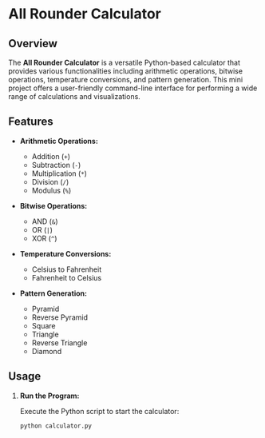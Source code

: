 # All Rounder Calculator

## Overview

The **All Rounder Calculator** is a versatile Python-based calculator that provides various functionalities including arithmetic operations, bitwise operations, temperature conversions, and pattern generation. This mini project offers a user-friendly command-line interface for performing a wide range of calculations and visualizations.

## Features

- **Arithmetic Operations:**
  - Addition (`+`)
  - Subtraction (`-`)
  - Multiplication (`*`)
  - Division (`/`)
  - Modulus (`%`)

- **Bitwise Operations:**
  - AND (`&`)
  - OR (`|`)
  - XOR (`^`)

- **Temperature Conversions:**
  - Celsius to Fahrenheit
  - Fahrenheit to Celsius

- **Pattern Generation:**
  - Pyramid
  - Reverse Pyramid
  - Square
  - Triangle
  - Reverse Triangle
  - Diamond

## Usage

1. **Run the Program:**

   Execute the Python script to start the calculator:
   ```bash
   python calculator.py
